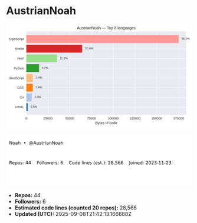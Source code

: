 # AustrianNoah


<!-- STATS:START -->
![languages](assets/stats/github_stats_langs.png)

<img src="assets/stats/github_stats_card.svg" alt="summary card">

- **Repos:** 44
- **Followers:** 6
- **Estimated code lines (counted 20 repos):** 28,566
- **Updated (UTC):** 2025-09-08T21:42:13.166688Z
<!-- STATS:END -->
